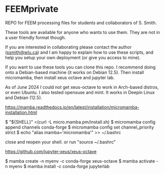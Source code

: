 # FEEMprivate
REPO for FEEM  processing files for students and collaborators of S. Smith.

These tools are available for anyone who wants to use them.  They are not in a user friendly format though.

If you are interested in collaborating please contact the author (ssmith@wlu.ca) and I am happy to explain how to use these scripts, and help you setup your own deployment (or give you access to mine).

If you want to use these tools you can clone this repo.  I recommend doing onto a Debian-based machine (it works on Debian 12.5).  Then install micromamba, then install xeus octave and jupyter lab.

As of June 2024 I could not get xeus-octave to work in Arch-based distros, or even Ubuntu. I also tested opensuse and mint. It works in Deepin Linux and Debian (12.5).

https://mamba.readthedocs.io/en/latest/installation/micromamba-installation.html

$ "${SHELL}" <(curl -L micro.mamba.pm/install.sh)
$ micromamba config append channels conda-forge
$ micromamba config set channel_priority strict
$ echo "alias mamba='micromamba'" >> ~/.bashrc

close and reopen your shell. or run "source ~/.bashrc"

https://github.com/jupyter-xeus/xeus-octave

$ mamba create -n myenv -c conda-forge xeus-octave
$ mamba activate -n myenv
$ mamba install -c conda-forge jupyterlab

